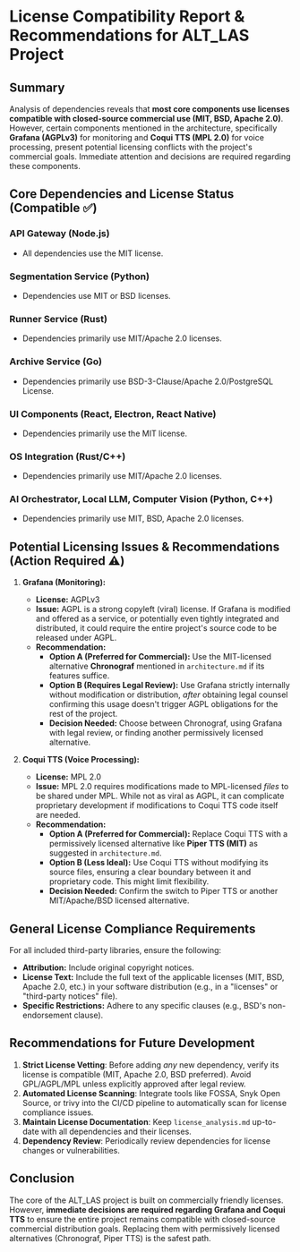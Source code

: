# License Compatibility Report & Recommendations for ALT_LAS Project

## Summary
Analysis of dependencies reveals that **most core components use licenses compatible with closed-source commercial use (MIT, BSD, Apache 2.0)**. However, certain components mentioned in the architecture, specifically **Grafana (AGPLv3)** for monitoring and **Coqui TTS (MPL 2.0)** for voice processing, present potential licensing conflicts with the project's commercial goals. Immediate attention and decisions are required regarding these components.

## Core Dependencies and License Status (Compatible ✅)

### API Gateway (Node.js)
- All dependencies use the MIT license.

### Segmentation Service (Python)
- Dependencies use MIT or BSD licenses.

### Runner Service (Rust)
- Dependencies primarily use MIT/Apache 2.0 licenses.

### Archive Service (Go)
- Dependencies primarily use BSD-3-Clause/Apache 2.0/PostgreSQL License.

### UI Components (React, Electron, React Native)
- Dependencies primarily use the MIT license.

### OS Integration (Rust/C++)
- Dependencies primarily use MIT/Apache 2.0 licenses.

### AI Orchestrator, Local LLM, Computer Vision (Python, C++)
- Dependencies primarily use MIT, BSD, Apache 2.0 licenses.

## Potential Licensing Issues & Recommendations (Action Required ⚠️)

1.  **Grafana (Monitoring):**
    *   **License:** AGPLv3
    *   **Issue:** AGPL is a strong copyleft (viral) license. If Grafana is modified and offered as a service, or potentially even tightly integrated and distributed, it could require the entire project's source code to be released under AGPL.
    *   **Recommendation:**
        *   **Option A (Preferred for Commercial):** Use the MIT-licensed alternative **Chronograf** mentioned in `architecture.md` if its features suffice.
        *   **Option B (Requires Legal Review):** Use Grafana strictly internally without modification or distribution, *after* obtaining legal counsel confirming this usage doesn't trigger AGPL obligations for the rest of the project.
        *   **Decision Needed:** Choose between Chronograf, using Grafana with legal review, or finding another permissively licensed alternative.

2.  **Coqui TTS (Voice Processing):**
    *   **License:** MPL 2.0
    *   **Issue:** MPL 2.0 requires modifications made to MPL-licensed *files* to be shared under MPL. While not as viral as AGPL, it can complicate proprietary development if modifications to Coqui TTS code itself are needed.
    *   **Recommendation:**
        *   **Option A (Preferred for Commercial):** Replace Coqui TTS with a permissively licensed alternative like **Piper TTS (MIT)** as suggested in `architecture.md`.
        *   **Option B (Less Ideal):** Use Coqui TTS without modifying its source files, ensuring a clear boundary between it and proprietary code. This might limit flexibility.
        *   **Decision Needed:** Confirm the switch to Piper TTS or another MIT/Apache/BSD licensed alternative.

## General License Compliance Requirements

For all included third-party libraries, ensure the following:

- **Attribution:** Include original copyright notices.
- **License Text:** Include the full text of the applicable licenses (MIT, BSD, Apache 2.0, etc.) in your software distribution (e.g., in a "licenses" or "third-party notices" file).
- **Specific Restrictions:** Adhere to any specific clauses (e.g., BSD's non-endorsement clause).

## Recommendations for Future Development

1.  **Strict License Vetting**: Before adding *any* new dependency, verify its license is compatible (MIT, Apache 2.0, BSD preferred). Avoid GPL/AGPL/MPL unless explicitly approved after legal review.
2.  **Automated License Scanning**: Integrate tools like FOSSA, Snyk Open Source, or trivy into the CI/CD pipeline to automatically scan for license compliance issues.
3.  **Maintain License Documentation**: Keep `license_analysis.md` up-to-date with all dependencies and their licenses.
4.  **Dependency Review**: Periodically review dependencies for license changes or vulnerabilities.

## Conclusion
The core of the ALT_LAS project is built on commercially friendly licenses. However, **immediate decisions are required regarding Grafana and Coqui TTS** to ensure the entire project remains compatible with closed-source commercial distribution goals. Replacing them with permissively licensed alternatives (Chronograf, Piper TTS) is the safest path.
